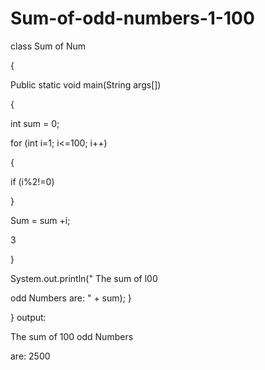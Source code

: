 # Sum-of-odd-numbers-1-100
class Sum of Num

{

Public static void main(String args[])

{

int sum = 0;

for (int i=1; i<=100; i++)

{

if (i%2!=0)

}

Sum = sum +i;

3

}

System.out.println(" The sum of l00

odd Numbers are: " + sum);
}

}
output:

The sum of 100 odd Numbers

are: 2500
